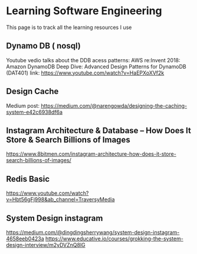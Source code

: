 # Learning Software Engineering
This page is to track all the learning resources I use

## Dynamo DB ( nosql)
Youtube vedio talks about the DDB acess patterns: AWS re:Invent 2018: Amazon DynamoDB Deep Dive: Advanced Design Patterns for DynamoDB (DAT401) link:
  https://www.youtube.com/watch?v=HaEPXoXVf2k 
## Design Cache 
Medium post: https://medium.com/@narengowda/designing-the-caching-system-e42c6938df6a
## Instagram Architecture & Database – How Does It Store & Search Billions of Images
https://www.8bitmen.com/instagram-architecture-how-does-it-store-search-billions-of-images/
## Redis Basic
https://www.youtube.com/watch?v=Hbt56gFj998&ab_channel=TraversyMedia
## System Design instagram
https://medium.com/@dingdingsherrywang/system-design-instagram-4658eeb0423a
https://www.educative.io/courses/grokking-the-system-design-interview/m2yDVZnQ8lG
